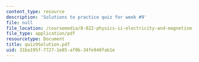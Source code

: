 ```yaml
---
content_type: resource
description: 'Solutions to practice quiz for week #9'
file: null
file_location: /coursemedia/8-022-physics-ii-electricity-and-magnetism-fall-2002/31ba195f77271e85af0b34fe940fab1e_quiz9Solution.pdf
file_type: application/pdf
resourcetype: Document
title: quiz9Solution.pdf
uid: 31ba195f-7727-1e85-af0b-34fe940fab1e
---
```

